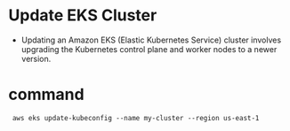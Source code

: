 # Update EKS Cluster

- Updating an Amazon EKS (Elastic Kubernetes Service) cluster involves upgrading the Kubernetes control plane and worker nodes to a newer version.

 # command 

     aws eks update-kubeconfig --name my-cluster --region us-east-1
     
